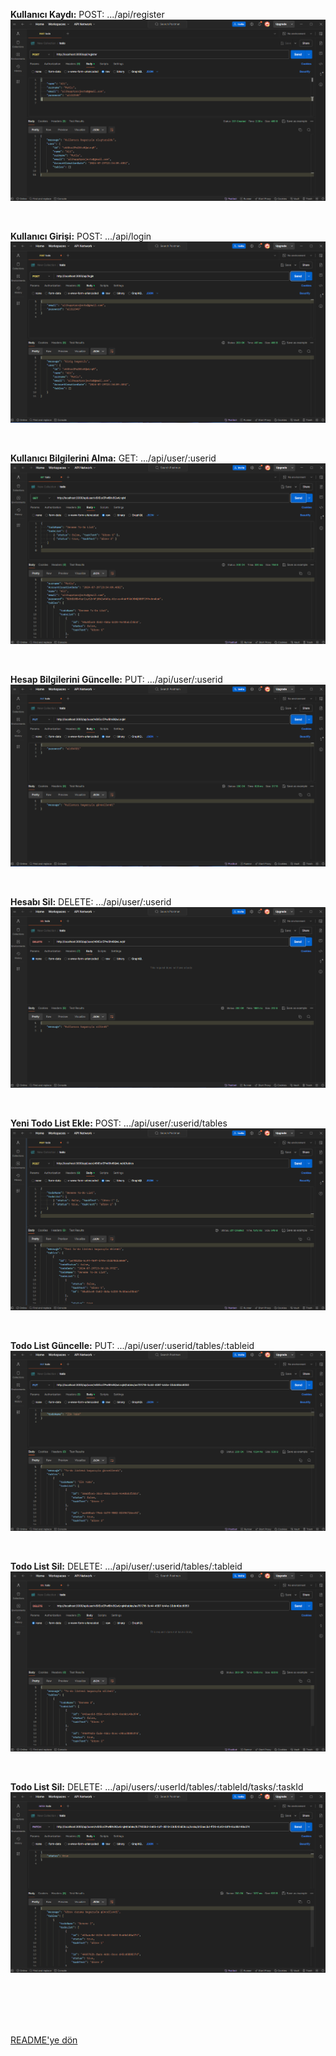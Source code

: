 **Kullanıcı Kaydı:** POST: .../api/register <br/>
![test-image](./images/register.png)

<br/>

**Kullanıcı Girişi:** POST: .../api/login <br/>
![test-image](./images/login.png)

<br/>

**Kullanıcı Bilgilerini Alma:** GET: .../api/user/:userid <br/>
![test-image](./images/getUser.png)

<br/>

**Hesap Bilgilerini Güncelle:** PUT: .../api/user/:userid <br/>
![test-image](./images/updateUser.png)

<br/>

**Hesabı Sil:** DELETE: .../api/user/:userid <br/>
![test-image](./images/deleteUser.png)

<br/>

**Yeni Todo List Ekle:** POST: .../api/user/:userid/tables <br/>
![test-image](./images/addTodo.png)

<br/>

**Todo List Güncelle:** PUT: .../api/user/:userid/tables/:tableid <br/>
![test-image](./images/updateTodo.png)

<br/>

**Todo List Sil:** DELETE: .../api/user/:userid/tables/:tableid <br/>
![test-image](./images/deleteToDo.png)

<br/>

**Todo List Sil:** DELETE: .../api/users/:userId/tables/:tableId/tasks/:taskId <br/>
![test-image](./images/updateTasks.png)

<br/>
<br/>
<br/>
<br/>

[README'ye dön](../README.md) 